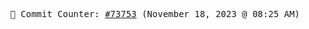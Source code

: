 <p align="center">
    <samp>
        📮 Commit Counter: <a href="https://github.com/Javascript-void0/Javascript-void0/commits/main">#73753</a> (November 18, 2023 @ 08:25 AM)
    </samp>
</p>